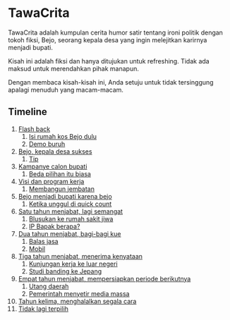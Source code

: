 # TawaCrita



TawaCrita adalah kumpulan cerita humor satir tentang ironi politik dengan tokoh fiksi, Bejo, seorang kepala desa yang ingin melejitkan karirnya menjadi bupati.

Kisah ini adalah fiksi dan hanya ditujukan untuk refreshing. Tidak ada maksud untuk merendahkan pihak manapun.

Dengan membaca kisah-kisah ini, Anda setuju untuk tidak tersinggung apalagi menuduh yang macam-macam.

## Timeline

1. [Flash back](01-flash-back)
   1. [Isi rumah kos Bejo dulu](01-flash-back/isi-rumah-kos-bejo-dulu.md)
   2. [Demo buruh](01-flash-back/demo-buruh.md)
2. [Bejo, kepala desa sukses](02-menjadi-kepala-desa-sukses)
   1. [Tip](02-menjadi-kepala-desa-sukses/tip.md)
3. [Kampanye calon bupati](03-kampanye-calon-bupati)
   1. [Beda pilihan itu biasa](03-kampanye-calon-bupati/beda-pilihan-itu-biasa.md)
4. [Visi dan program kerja](04-visi-dan-program-kerja)
   1. [Membangun jembatan](04-visi-dan-program-kerja/membangun-jembatan.md)
5. [Bejo menjadi bupati karena bejo](05-menjadi-bupati-karena-bejo)
   1. [Ketika unggul di quick count](05-menjadi-bupati-karena-bejo/ketika-unggul-di-quick-count.md)
6. [Satu tahun menjabat, lagi semangat](06-satu-tahun-menjabat)
   1. [Blusukan ke rumah sakit jiwa](06-satu-tahun-menjabat/blusukan-ke-rumah-sakit-jiwa.md)
   2. [IP Bapak berapa?](06-satu-tahun-menjabat/ip-bapak-berapa.md)
7. [Dua tahun menjabat, bagi-bagi kue](07-dua-tahun-menjabat)
   1. [Balas jasa](07-dua-tahun-menjabat/balas-jasa.md)
   2. [Mobil](07-dua-tahun-menjabat/mobil.md)
8. [Tiga tahun menjabat, menerima kenyataan](08-tiga-tahun-menjabat)
   1. [Kunjungan kerja ke luar negeri](08-tiga-tahun-menjabat/kunjungan-kerja-ke-luar-negeri.md)
   2. [Studi banding ke Jepang](08-tiga-tahun-menjabat/studi-banding-ke-jepang.md)
9. [Empat tahun menjabat, mempersiapkan periode berikutnya](09-empat-tahun-menjabat)
   1. [Utang daerah](09-empat-tahun-menjabat/utang-daerah.md)
   2. [Pemerintah menyetir media massa](09-empat-tahun-menjabat/pemerintah-menyetir-media-massa.md)
10. [Tahun kelima, menghalalkan segala cara](10-tahun-kelima)
11. [Tidak lagi terpilih](11-tidak-terpilih)